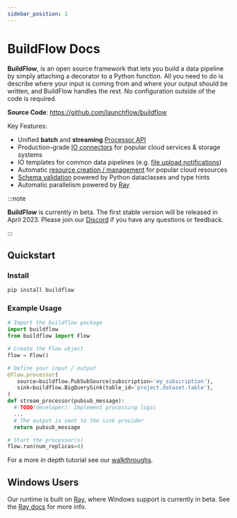 ```yaml
---
sidebar_position: 1
---
```


# BuildFlow Docs

**BuildFlow**, is an open source framework that lets you build a data pipeline by simply attaching a decorator to a Python function. All you need to do is describe where your input is coming from and where your output should be written, and BuildFlow handles the rest. No configuration outside of the code is required.

**Source Code**: https://github.com/launchflow/buildflow

Key Features:

- Unified **batch** and **streaming** [Processor API](processors/overview)
- Production-grade [IO connectors](io-connectors/overview) for popular cloud services & storage systems
- IO templates for common data pipelines (e.g. [file upload notifications](io-connectors/gcs_notifications))
- Automatic [resource creation / management](resource-creation) for popular cloud resources
- [Schema validation](schema-validation) powered by Python dataclasses and type hints
- Automatic parallelism powered by [Ray](https://ray.io)

:::note

**BuildFlow** is currently in beta. The first stable version will be released in April 2023. Please join our [Discord](https://discordapp.com/invite/wz7fjHyrCA) if you have any questions or feedback.

:::

## Quickstart

### Install

```bash
pip install buildflow
```

### Example Usage

```python
# Import the buildflow package
import buildflow
from buildflow import Flow

# Create the Flow object
flow = Flow()

# Define your input / output
@flow.processor(
   source=buildflow.PubSubSource(subscription='my_subscription'),
   sink=buildflow.BigQuerySink(table_id='project.dataset.table'),
)
def stream_processor(pubsub_message):
  # TODO(developer): Implement processing logic
  ...
  # The output is sent to the sink provider
  return pubsub_message

# Start the processor(s)
flow.run(num_replicas=4)
```

For a more in depth tutorial see our [walkthroughs](category/walk-throughs).

## Windows Users

Our runtime is built on [Ray](https://ray.io/), where Windows support is currently in beta. See the [Ray docs](https://docs.ray.io/en/latest/ray-overview/installation.html#windows-support) for more info.
